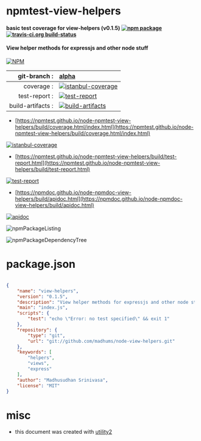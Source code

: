 # npmtest-view-helpers

#### basic test coverage for  view-helpers (v0.1.5)  [![npm package](https://img.shields.io/npm/v/npmtest-view-helpers.svg?style=flat-square)](https://www.npmjs.org/package/npmtest-view-helpers) [![travis-ci.org build-status](https://api.travis-ci.org/npmtest/node-npmtest-view-helpers.svg)](https://travis-ci.org/npmtest/node-npmtest-view-helpers)

#### View helper methods for expressjs and other node stuff

[![NPM](https://nodei.co/npm/view-helpers.png?downloads=true&downloadRank=true&stars=true)](https://www.npmjs.com/package/view-helpers)

| git-branch : | [alpha](https://github.com/npmtest/node-npmtest-view-helpers/tree/alpha)|
|--:|:--|
| coverage : | [![istanbul-coverage](https://npmtest.github.io/node-npmtest-view-helpers/build/coverage.badge.svg)](https://npmtest.github.io/node-npmtest-view-helpers/build/coverage.html/index.html)|
| test-report : | [![test-report](https://npmtest.github.io/node-npmtest-view-helpers/build/test-report.badge.svg)](https://npmtest.github.io/node-npmtest-view-helpers/build/test-report.html)|
| build-artifacts : | [![build-artifacts](https://npmtest.github.io/node-npmtest-view-helpers/glyphicons_144_folder_open.png)](https://github.com/npmtest/node-npmtest-view-helpers/tree/gh-pages/build)|

- [https://npmtest.github.io/node-npmtest-view-helpers/build/coverage.html/index.html](https://npmtest.github.io/node-npmtest-view-helpers/build/coverage.html/index.html)

[![istanbul-coverage](https://npmtest.github.io/node-npmtest-view-helpers/build/screenCapture.buildCi.browser.%252Ftmp%252Fbuild%252Fcoverage.lib.html.png)](https://npmtest.github.io/node-npmtest-view-helpers/build/coverage.html/index.html)

- [https://npmtest.github.io/node-npmtest-view-helpers/build/test-report.html](https://npmtest.github.io/node-npmtest-view-helpers/build/test-report.html)

[![test-report](https://npmtest.github.io/node-npmtest-view-helpers/build/screenCapture.buildCi.browser.%252Ftmp%252Fbuild%252Ftest-report.html.png)](https://npmtest.github.io/node-npmtest-view-helpers/build/test-report.html)

- [https://npmdoc.github.io/node-npmdoc-view-helpers/build/apidoc.html](https://npmdoc.github.io/node-npmdoc-view-helpers/build/apidoc.html)

[![apidoc](https://npmdoc.github.io/node-npmdoc-view-helpers/build/screenCapture.buildCi.browser.%252Ftmp%252Fbuild%252Fapidoc.html.png)](https://npmdoc.github.io/node-npmdoc-view-helpers/build/apidoc.html)

![npmPackageListing](https://npmtest.github.io/node-npmtest-view-helpers/build/screenCapture.npmPackageListing.svg)

![npmPackageDependencyTree](https://npmtest.github.io/node-npmtest-view-helpers/build/screenCapture.npmPackageDependencyTree.svg)



# package.json

```json

{
    "name": "view-helpers",
    "version": "0.1.5",
    "description": "View helper methods for expressjs and other node stuff",
    "main": "index.js",
    "scripts": {
        "test": "echo \"Error: no test specified\" && exit 1"
    },
    "repository": {
        "type": "git",
        "url": "git://github.com/madhums/node-view-helpers.git"
    },
    "keywords": [
        "helpers",
        "views",
        "express"
    ],
    "author": "Madhusudhan Srinivasa",
    "license": "MIT"
}
```



# misc
- this document was created with [utility2](https://github.com/kaizhu256/node-utility2)
